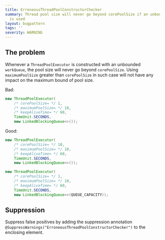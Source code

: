 ```yaml
---
title: ErroneousThreadPoolConstructorChecker
summary: Thread pool size will never go beyond corePoolSize if an unbounded queue
  is used
layout: bugpattern
tags: ''
severity: WARNING
---
```


<!--
*** AUTO-GENERATED, DO NOT MODIFY ***
To make changes, edit the @BugPattern annotation or the explanation in docs/bugpattern.
-->


## The problem
Whenever a `ThreadPoolExecutor` is constructed with an unbounded `workQueue`,
the pool size will never go beyond `corePoolSize`. Using `maximumPoolSize`
greater than `corePoolSize` in such case will not have any impact on the maximum
bound of pool size.

Bad:

```java
new ThreadPoolExecutor(
    /* corePoolSize= */ 1,
    /* maximumPoolSize= */ 10,
    /* keepAliveTime= */ 60,
    TimeUnit.SECONDS,
    new LinkedBlockingQueue<>());
```

Good:

```java
new ThreadPoolExecutor(
    /* corePoolSize= */ 10,
    /* maximumPoolSize= */ 10,
    /* keepAliveTime= */ 60,
    TimeUnit.SECONDS,
    new LinkedBlockingQueue<>());
```

```java
new ThreadPoolExecutor(
    /* corePoolSize= */ 1,
    /* maximumPoolSize= */ 10,
    /* keepAliveTime= */ 60,
    TimeUnit.SECONDS,
    new LinkedBlockingQueue<>(QUEUE_CAPACITY));
```

## Suppression
Suppress false positives by adding the suppression annotation `@SuppressWarnings("ErroneousThreadPoolConstructorChecker")` to the enclosing element.

